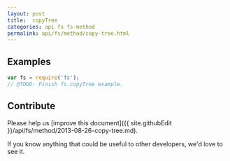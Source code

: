 ```yaml
---
layout: post
title:  copyTree
categories: api fs fs-method
permalink: api/fs/method/copy-tree.html
---
```


## Examples

```javascript
var fs = require('fs');
// @TODO: Finish fs.copyTree example.
```

## Contribute

Please help us [improve this document]({{ site.githubEdit }}/api/fs/method/2013-08-26-copy-tree.md).

If you know anything that could be useful to other developers, we'd love to see it.


